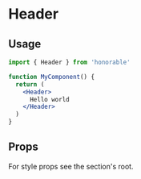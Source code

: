 # Header

## Usage

```jsx
import { Header } from 'honorable'

function MyComponent() {
  return (
    <Header>
      Hello world
    </Header>
  )
}
```

## Props

For style props see the section's root.
